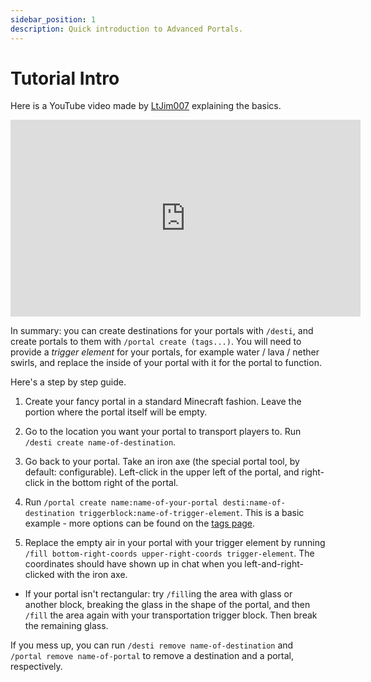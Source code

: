 ```yaml
---
sidebar_position: 1
description: Quick introduction to Advanced Portals.
---
```


# Tutorial Intro

Here is a YouTube video made by [LtJim007](https://www.youtube.com/channel/UCZvGH5UFnZGHL7t11RLhg2w) explaining the basics.

<iframe width="560" height="315" src="https://www.youtube-nocookie.com/embed/nkOeMUkYz3Y" title="YouTube video player" frameborder="0" allow="accelerometer; autoplay; clipboard-write; encrypted-media; gyroscope; picture-in-picture" allowfullscreen></iframe>

In summary: you can create destinations for your portals with `/desti`, and create portals to them with `/portal create (tags...)`. You will need to provide a *trigger element* for your portals, for example water / lava / nether swirls, and replace the inside of your portal with it for the portal to function.

Here's a step by step guide.

1. Create your fancy portal in a standard Minecraft fashion. Leave the portion where the portal itself will be empty.

2. Go to the location you want your portal to transport players to. Run `/desti create name-of-destination`.

2. Go back to your portal. Take an iron axe (the special portal tool, by default: configurable). Left-click in the upper left of the portal, and right-click in the bottom right of the portal.

3. Run `/portal create name:name-of-your-portal desti:name-of-destination triggerblock:name-of-trigger-element`. This is a basic example - more options can be found on the [tags page](./portal-tags.md).

4. Replace the empty air in your portal with your trigger element by running `/fill bottom-right-coords upper-right-coords trigger-element`. The coordinates should have shown up in chat when you left-and-right-clicked with the iron axe.
  - If your portal isn't rectangular: try `/fill`ing the area with glass or another block, breaking the glass in the shape of the portal, and then `/fill` the area again with your transportation trigger block. Then break the remaining glass.

If you mess up, you can run `/desti remove name-of-destination` and `/portal remove name-of-portal` to remove a destination and a portal, respectively.
